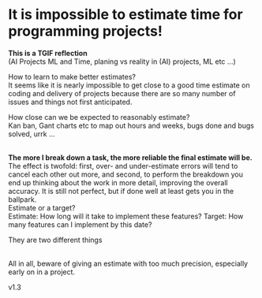 # It is impossible to estimate time for programming projects!

<b>This is a TGIF reflection</b>
<br>
(AI Projects ML and Time, planing vs reality in (AI) projects, ML etc ...)
<br>

How to learn to make better estimates?
<br>
It seems like it is nearly impossible to get close to a good time estimate on coding and delivery of projects because there are so many number of issues and things not first anticipated.

How close can we be expected to reasonably estimate?
<br>
Kan ban, Gant charts etc to map out hours and weeks, bugs done and bugs solved, urrk ...

<br>
<b>The more I break down a task, the more reliable the final estimate will be.</b>
<br>
The effect is twofold: first, over- and under-estimate errors will tend to cancel each other out more, and second, to perform the breakdown you end up thinking about the work in more detail, improving the overall accuracy.
It is still not perfect, but if done well at least gets you in the ballpark.

<br>
Estimate or a target?
<br>
Estimate: How long will it take to implement these features?
Target: How many features can I implement by this date?

They are two different things

<br>
All in all, beware of giving an estimate with too much precision, especially early on in a project.


v1.3
